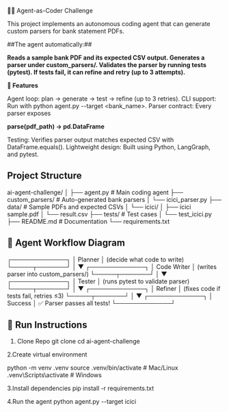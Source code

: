 🧑‍💻 Agent-as-Coder Challenge

This project implements an autonomous coding agent that can generate custom parsers for bank statement PDFs.

##The agent automatically:##

**Reads a sample bank PDF and its expected CSV output.
 Generates a parser under custom_parsers/.
 Validates the parser by running tests (pytest).
 If tests fail, it can refine and retry (up to 3 attempts).**


**🚀 Features**

Agent loop: plan → generate → test → refine (up to 3 retries).
CLI support: Run with python agent.py --target <bank_name>.
Parser contract: Every parser exposes

 **parse(pdf_path) -> pd.DataFrame**
 
Testing: Verifies parser output matches expected CSV with DataFrame.equals().
Lightweight design: Built using Python, LangGraph, and pytest.

## Project Structure ##

ai-agent-challenge/
│
├── agent.py                  # Main coding agent
├── custom_parsers/           # Auto-generated bank parsers
│   └── icici_parser.py
├── data/                     # Sample PDFs and expected CSVs
│   └── icici/
│       ├── icici sample.pdf
│       └── result.csv
├── tests/                    # Test cases
│   └── test_icici.py
├── README.md                 # Documentation
└── requirements.txt

## 🔄 Agent Workflow Diagram ##

 ┌─────────────┐
 │   Planner   │  (decide what code to write)
 └─────┬───────┘
       │
       ▼
 ┌─────────────┐
 │ Code Writer │  (writes parser into custom_parsers/)
 └─────┬───────┘
       │
       ▼
 ┌─────────────┐
 │   Tester    │  (runs pytest to validate parser)
 └─────┬───────┘
       │
       ▼
 ┌─────────────┐
 │   Refiner   │  (fixes code if tests fail, retries ≤3)
 └─────┬───────┘
       │
       ▼
 ┌─────────────┐
 │   Success   │  ✅ Parser passes all tests!
 └─────────────┘


## 🏃 Run Instructions ##
1. Clone Repo
   git clone <your-fork-url>
   cd ai-agent-challenge

2.Create virtual environment

python -m venv .venv
source .venv/bin/activate   # Mac/Linux
.venv\Scripts\activate      # Windows

3.Install dependencies
 pip install -r requirements.txt 

4.Run the agent
python agent.py --target icici


